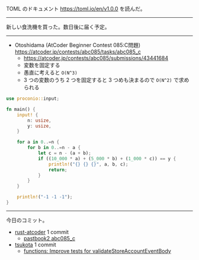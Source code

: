 TOML のドキュメント <https://toml.io/en/v1.0.0> を読んだ。

---

新しい食洗機を買った。数日後に届く予定。

---

- Otoshidama (AtCoder Beginner Contest 085:C問題)
  <https://atcoder.jp/contests/abc085/tasks/abc085_c>
  - <https://atcoder.jp/contests/abc085/submissions/43441684>
  - 変数を固定する
  - 愚直に考えると `O(N^3)`
  - 3 つの変数のうち 2 つを固定すると 3 つめも決まるので `O(N^2)` で求められる

```rust
use proconio::input;

fn main() {
    input! {
        n: usize,
        y: usize,
    }

    for a in 0..=n {
        for b in 0..=n - a {
            let c = n - (a + b);
            if ((10_000 * a) + (5_000 * b) + (1_000 * c)) == y {
                println!("{} {} {}", a, b, c);
                return;
            }
        }
    }

    println!("-1 -1 -1");
}
```

---

今日のコミット。

- [rust-atcoder](https://github.com/bouzuya/rust-atcoder) 1 commit
  - [pastbook2 abc085_c](https://github.com/bouzuya/rust-atcoder/commit/01ee7d41f993723046ce8468a924b19f7fc72a9b)
- [tsukota](https://github.com/bouzuya/tsukota) 1 commit
  - [functions: Improve tests for validateStoreAccountEventBody](https://github.com/bouzuya/tsukota/commit/6dd08506fd310d30c945e9f9d11d686841bc2997)
